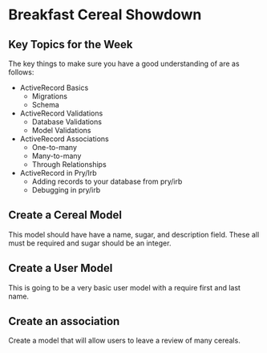 # Breakfast Cereal Showdown

## Key Topics for the Week
The key things to make sure you have a good understanding of are as follows:
* ActiveRecord Basics
  * Migrations
  * Schema
* ActiveRecord Validations
  * Database Validations
  * Model Validations
* ActiveRecord Associations
  * One-to-many
  * Many-to-many
  * Through Relationships
* ActiveRecord in Pry/Irb
  * Adding records to your database from pry/irb
  * Debugging in pry/irb

## Create a Cereal Model
This model should have have a name, sugar, and description field. These all
must be required and sugar should be an integer.

## Create a User Model
This is going to be a very basic user model with a require first and last name.

## Create an association
Create a model that will allow users to leave a review of many cereals.
